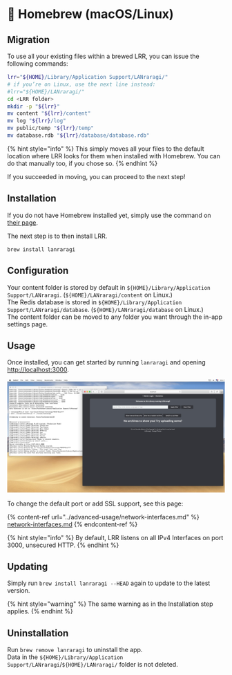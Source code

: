 # 🍎 Homebrew (macOS/Linux)

## Migration

To use all your existing files within a brewed LRR, you can issue the following commands:

```bash
lrr="${HOME}/Library/Application Support/LANraragi/"
# if you’re on Linux, use the next line instead:
#lrr="${HOME}/LANraragi/"
cd <LRR folder>
mkdir -p "${lrr}"
mv content "${lrr}/content"
mv log "${lrr}/log"
mv public/temp "${lrr}/temp"
mv database.rdb "${lrr}/database/database.rdb"
```

{% hint style="info" %}
This simply moves all your files to the default location where LRR looks for them when installed with Homebrew. You can do that manually too, if you chose so.
{% endhint %}

If you succeeded in moving, you can proceed to the next step!

## Installation

If you do not have Homebrew installed yet, simply use the command on [their page](https://brew.sh).

The next step is to then install LRR.

```
brew install lanraragi
```

## Configuration

Your content folder is stored by default in `${HOME}/Library/Application Support/LANraragi`. (`${HOME}/LANraragi/content` on Linux.)  
The Redis database is stored in `${HOME}/Library/Application Support/LANraragi/database`. (`${HOME}/LANraragi/database` on Linux.)  
The content folder can be moved to any folder you want through the in-app settings page.

## Usage

Once installed, you can get started by running `lanraragi` and opening [http://localhost:3000](http://localhost:3000).

![brew](<../.screenshots/brew.jpg>)

To change the default port or add SSL support, see this page:

{% content-ref url="../advanced-usage/network-interfaces.md" %}
[network-interfaces.md](../advanced-usage/network-interfaces.md)
{% endcontent-ref %}

{% hint style="info" %}
By default, LRR listens on all IPv4 Interfaces on port 3000, unsecured HTTP.
{% endhint %}

## Updating

Simply run `brew install lanraragi --HEAD` again to update to the latest version.

{% hint style="warning" %}
The same warning as in the Installation step applies.
{% endhint %}

## Uninstallation

Run `brew remove lanraragi` to uninstall the app.  
Data in the `${HOME}/Library/Application Support/LANraragi`/`${HOME}/LANraragi/` folder is not deleted.
